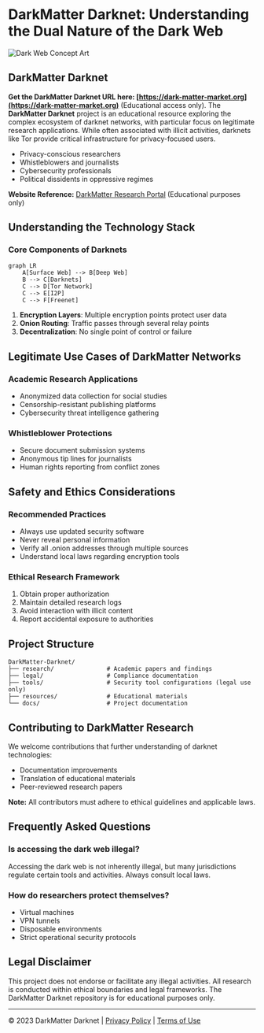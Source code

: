 # DarkMatter Darknet: Understanding the Dual Nature of the Dark Web

![Dark Web Concept Art](https://darkmatter-darknet.org/img/darkmatter-signup.png)

## DarkMatter Darknet

**Get the DarkMatter Darknet URL here: [https://dark-matter-market.org](https://dark-matter-market.org)** (Educational access only). The **DarkMatter Darknet** project is an educational resource exploring the complex ecosystem of darknet networks, with particular focus on legitimate research applications. While often associated with illicit activities, darknets like Tor provide critical infrastructure for privacy-focused users.

- Privacy-conscious researchers
- Whistleblowers and journalists
- Cybersecurity professionals
- Political dissidents in oppressive regimes

**Website Reference:** [DarkMatter Research Portal](https://dark-matter-market.org) (Educational purposes only)

## Understanding the Technology Stack

### Core Components of Darknets

```mermaid
graph LR
    A[Surface Web] --> B[Deep Web]
    B --> C[Darknets]
    C --> D[Tor Network]
    C --> E[I2P]
    C --> F[Freenet]
```

1. **Encryption Layers**: Multiple encryption points protect user data
2. **Onion Routing**: Traffic passes through several relay points
3. **Decentralization**: No single point of control or failure

## Legitimate Use Cases of DarkMatter Networks

### Academic Research Applications
- Anonymized data collection for social studies
- Censorship-resistant publishing platforms
- Cybersecurity threat intelligence gathering

### Whistleblower Protections
- Secure document submission systems
- Anonymous tip lines for journalists
- Human rights reporting from conflict zones

## Safety and Ethics Considerations

### Recommended Practices
- Always use updated security software
- Never reveal personal information
- Verify all .onion addresses through multiple sources
- Understand local laws regarding encryption tools

### Ethical Research Framework
1. Obtain proper authorization
2. Maintain detailed research logs
3. Avoid interaction with illicit content
4. Report accidental exposure to authorities

## Project Structure

```
DarkMatter-Darknet/
├── research/               # Academic papers and findings
├── legal/                  # Compliance documentation
├── tools/                  # Security tool configurations (legal use only)
├── resources/              # Educational materials
└── docs/                   # Project documentation
```

## Contributing to DarkMatter Research

We welcome contributions that further understanding of darknet technologies:
- Documentation improvements
- Translation of educational materials
- Peer-reviewed research papers

**Note:** All contributors must adhere to ethical guidelines and applicable laws.

## Frequently Asked Questions

### Is accessing the dark web illegal?
Accessing the dark web is not inherently illegal, but many jurisdictions regulate certain tools and activities. Always consult local laws.

### How do researchers protect themselves?
- Virtual machines
- VPN tunnels
- Disposable environments
- Strict operational security protocols

## Legal Disclaimer

This project does not endorse or facilitate any illegal activities. All research is conducted within ethical boundaries and legal frameworks. The DarkMatter Darknet repository is for educational purposes only.

---

© 2023 DarkMatter Darknet | [Privacy Policy](https://dark-matter-market.org/privacy-policy) | [Terms of Use](https://dark-matter-market.org/terms-of-service)
